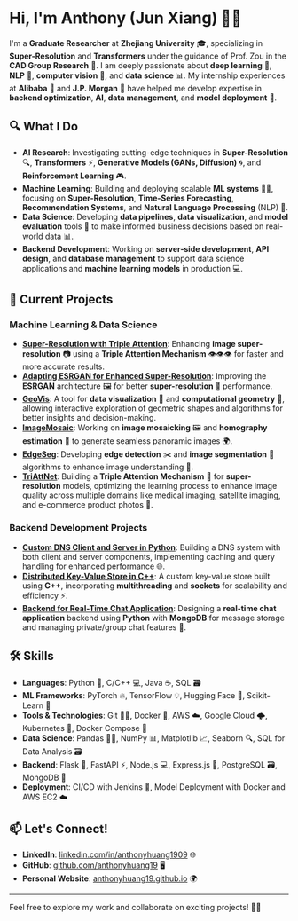 # Hi, I'm Anthony (Jun Xiang) 👋😄

I'm a **Graduate Researcher** at **Zhejiang University** 🎓, specializing in **Super-Resolution** and **Transformers** under the guidance of Prof. Zou in the **CAD Group Research** 🔬. I am deeply passionate about **deep learning** 🤖, **NLP** 🧠, **computer vision** 👀, and **data science** 📊. My internship experiences at **Alibaba** 🏢 and **J.P. Morgan** 💼 have helped me develop expertise in **backend optimization**, **AI**, **data management**, and **model deployment** 🚀.

## 🔍 What I Do
- **AI Research**: Investigating cutting-edge techniques in **Super-Resolution** 🔍, **Transformers** ⚡, **Generative Models (GANs, Diffusion)** 🌀, and **Reinforcement Learning** 🎮.
- **Machine Learning**: Building and deploying scalable **ML systems** 🧑‍💻, focusing on **Super-Resolution**, **Time-Series Forecasting**, **Recommendation Systems**, and **Natural Language Processing** (NLP) 🤩.
- **Data Science**: Developing **data pipelines**, **data visualization**, and **model evaluation** tools 🧠 to make informed business decisions based on real-world data 📊.
- **Backend Development**: Working on **server-side development**, **API design**, and **database management** to support data science applications and **machine learning models** in production 💻.

## 🚀 Current Projects
### Machine Learning & Data Science
- **[Super-Resolution with Triple Attention](https://github.com/anthonyhuang19/Super-Resolution-With-Triple-Attention)**: Enhancing **image super-resolution** 📷 using a **Triple Attention Mechanism** 👁️👁️👁️ for faster and more accurate results.
- **[Adapting ESRGAN for Enhanced Super-Resolution](https://github.com/anthonyhuang19/Adapting-ESRGAN-for-Enhanced-Super-Resolution-Experiments)**: Improving the **ESRGAN** architecture 🖼️ for better **super-resolution** 🌟 performance.
- **[GeoVis](https://github.com/anthonyhuang19/GeoVis-Advanced-Geometric-Visualization-and-Drawing-Tool)**: A tool for **data visualization** 🧮 and **computational geometry** 🔺, allowing interactive exploration of geometric shapes and algorithms for better insights and decision-making.
- **[ImageMosaic](https://github.com/anthonyhuang19/ImageMosaic)**: Working on **image mosaicking** 🖼️ and **homography estimation** 🔄 to generate seamless panoramic images 🌍.
- **[EdgeSeg](https://github.com/anthonyhuang19/EdgeSeg-Edge-Detection-and-Image-Segmentation)**: Developing **edge detection** ✂️ and **image segmentation** 🧩 algorithms to enhance image understanding 🧠.
- **[TriAttNet](https://github.com/anthonyhuang19/TriAttNet)**: Building a **Triple Attention Mechanism** 🔺 for **super-resolution** models, optimizing the learning process to enhance image quality across multiple domains like medical imaging, satellite imaging, and e-commerce product photos 📸.

### Backend Development Projects
- **[Custom DNS Client and Server in Python](https://github.com/anthonyhuang19/Custom-DNS-Client-and-Server-in-Python)**: Building a DNS system with both client and server components, implementing caching and query handling for enhanced performance 🌐.
- **[Distributed Key-Value Store in C++](https://github.com/anthonyhuang19/Distributed-Key-Value-Store-in-C++)**: A custom key-value store built using **C++**, incorporating **multithreading** and **sockets** for scalability and efficiency ⚡.
- **[Backend for Real-Time Chat Application](https://github.com/anthonyhuang19/chat-server)**: Designing a **real-time chat application** backend using **Python** with **MongoDB** for message storage and managing private/group chat features 💬.

## 🛠 Skills
- **Languages**: Python 🐍, C/C++ 💻, Java ☕, SQL 🗃️  
- **ML Frameworks**: PyTorch 🔥, TensorFlow 💡, Hugging Face 🤗, Scikit-Learn 🧠  
- **Tools & Technologies**: Git 🦸‍♂️, Docker 🐳, AWS ☁️, Google Cloud 🌩️, Kubernetes 🚀, Docker Compose 🐋
- **Data Science**: Pandas 🧑‍💻, NumPy 📊, Matplotlib 📈, Seaborn 🔍, SQL for Data Analysis 🗃️
- **Backend**: Flask 🐍, FastAPI ⚡, Node.js 💻, Express.js 🚀, PostgreSQL 🗃️, MongoDB 🌳
- **Deployment**: CI/CD with Jenkins 🚀, Model Deployment with Docker and AWS EC2 ☁️

## 📫 Let's Connect!
- **LinkedIn**: [linkedin.com/in/anthonyhuang1909](https://linkedin.com/in/anthonyhuang1909) 🌐  
- **GitHub**: [github.com/anthonyhuang19](https://github.com/anthonyhuang19) 🖥️  
- **Personal Website**: [anthonyhuang19.github.io](https://anthonyhuang19.github.io) 🌍

---

Feel free to explore my work and collaborate on exciting projects! 🚀🌟
